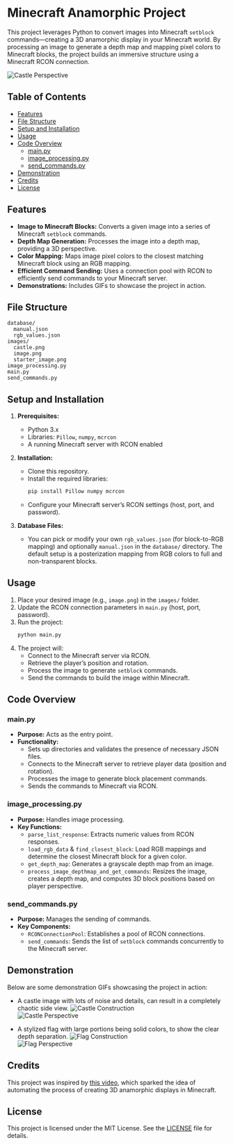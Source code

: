 
# Minecraft Anamorphic Project

This project leverages Python to convert images into Minecraft `setblock` commands—creating a 3D anamorphic display in your Minecraft world. By processing an image to generate a depth map and mapping pixel colors to Minecraft blocks, the project builds an immersive structure using a Minecraft RCON connection.

![Castle Perspective](demonstration/Castle_Perspective.gif)  

## Table of Contents
- [Features](#features)
- [File Structure](#file-structure)
- [Setup and Installation](#setup-and-installation)
- [Usage](#usage)
- [Code Overview](#code-overview)
  - [main.py](#mainpy)
  - [image_processing.py](#image_processingpy)
  - [send_commands.py](#send_commandspy)
- [Demonstration](#demonstration)
- [Credits](#credits)
- [License](#license)

## Features
- **Image to Minecraft Blocks:** Converts a given image into a series of Minecraft `setblock` commands.
- **Depth Map Generation:** Processes the image into a depth map, providing a 3D perspective.
- **Color Mapping:** Maps image pixel colors to the closest matching Minecraft block using an RGB mapping.
- **Efficient Command Sending:** Uses a connection pool with RCON to efficiently send commands to your Minecraft server.
- **Demonstrations:** Includes GIFs to showcase the project in action.

## File Structure
```
database/
  manual.json
  rgb_values.json
images/
  castle.png
  image.png
  starter_image.png
image_processing.py
main.py
send_commands.py
```

## Setup and Installation
1. **Prerequisites:**
   - Python 3.x
   - Libraries: `Pillow`, `numpy`, `mcrcon`
   - A running Minecraft server with RCON enabled

2. **Installation:**
   - Clone this repository.
   - Install the required libraries:
     ```bash
     pip install Pillow numpy mcrcon
     ```
   - Configure your Minecraft server’s RCON settings (host, port, and password).

3. **Database Files:**
   - You can pick or modify your own `rgb_values.json` (for block-to-RGB mapping) and optionally `manual.json` in the `database/` directory. The default setup is a posterization mapping from RGB colors to full and non-transparent blocks.

## Usage
1. Place your desired image (e.g., `image.png`) in the `images/` folder.
2. Update the RCON connection parameters in `main.py` (host, port, password).
3. Run the project:
   ```bash
   python main.py
   ```
4. The project will:
   - Connect to the Minecraft server via RCON.
   - Retrieve the player’s position and rotation.
   - Process the image to generate `setblock` commands.
   - Send the commands to build the image within Minecraft.

## Code Overview

### main.py
- **Purpose:** Acts as the entry point.
- **Functionality:**
  - Sets up directories and validates the presence of necessary JSON files.
  - Connects to the Minecraft server to retrieve player data (position and rotation).
  - Processes the image to generate block placement commands.
  - Sends the commands to Minecraft via RCON.

### image_processing.py
- **Purpose:** Handles image processing.
- **Key Functions:**
  - `parse_list_response`: Extracts numeric values from RCON responses.
  - `load_rgb_data` & `find_closest_block`: Load RGB mappings and determine the closest Minecraft block for a given color.
  - `get_depth_map`: Generates a grayscale depth map from an image.
  - `process_image_depthmap_and_get_commands`: Resizes the image, creates a depth map, and computes 3D block positions based on player perspective.

### send_commands.py
- **Purpose:** Manages the sending of commands.
- **Key Components:**
  - `RCONConnectionPool`: Establishes a pool of RCON connections.
  - `send_commands`: Sends the list of `setblock` commands concurrently to the Minecraft server.

## Demonstration

Below are some demonstration GIFs showcasing the project in action:

 - A castle image with lots of noise and details, can result in a completely chaotic side view.
![Castle Construction](demonstration/Castle_Construction.gif)  
![Castle Perspective](demonstration/Castle_Perspective.gif)  

 - A stylized flag with large portions being solid colors, to show the clear depth separation. 
![Flag Construction](demonstration/Flag_Construction.gif)  
![Flag Perspective](demonstration/Flag_Perspective.gif)  

## Credits
This project was inspired by [this video](https://youtu.be/RUBg41KUs2I), which sparked the idea of automating the process of creating 3D anamorphic displays in Minecraft.

## License
This project is licensed under the MIT License. See the [LICENSE](LICENSE) file for details.
